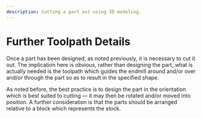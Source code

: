 ```yaml
---
description: Cutting a part out using 3D modeling.
---
```


# Further Toolpath Details

Once a part has been designed, as noted previously, it is necessary to cut it out. The implication here is obvious, rather than designing the part, what is actually needed is the toolpath which guides the endmill around and/or over and/or through the part so as to result in the specified shape.

As noted before, the best practice is to design the part in the orientation which is best suited to cutting ― it may then be rotated and/or moved into position. A further consideration is that the parts should be arranged relative to a block which represents the stock.

